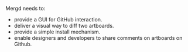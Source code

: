 Mergd needs to:

- provide a GUI for GitHub interaction.
- deliver a visual way to diff two artboards.
- provide a simple install mechanism.
- enable designers and developers to share comments on artboards on Github.